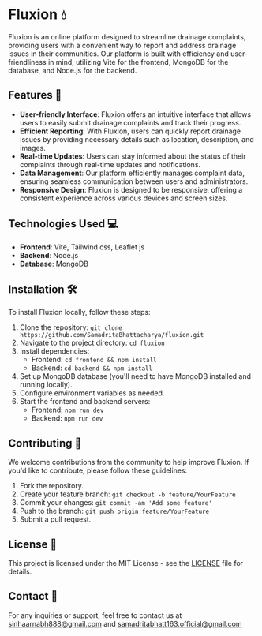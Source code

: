 # Fluxion 💧

Fluxion is an online platform designed to streamline drainage complaints, providing users with a convenient way to report and address drainage issues in their communities. Our platform is built with efficiency and user-friendliness in mind, utilizing Vite for the frontend, MongoDB for the database, and Node.js for the backend.

## Features 🚀

- **User-friendly Interface**: Fluxion offers an intuitive interface that allows users to easily submit drainage complaints and track their progress.
- **Efficient Reporting**: With Fluxion, users can quickly report drainage issues by providing necessary details such as location, description, and images.
- **Real-time Updates**: Users can stay informed about the status of their complaints through real-time updates and notifications.
- **Data Management**: Our platform efficiently manages complaint data, ensuring seamless communication between users and administrators.
- **Responsive Design**: Fluxion is designed to be responsive, offering a consistent experience across various devices and screen sizes.

## Technologies Used 💻

- **Frontend**: Vite, Tailwind css, Leaflet js
- **Backend**: Node.js
- **Database**: MongoDB

## Installation 🛠️

To install Fluxion locally, follow these steps:

1. Clone the repository: `git clone https://github.com/SamadritaBhattacharya/fluxion.git`
2. Navigate to the project directory: `cd fluxion`
3. Install dependencies:
   - Frontend: `cd frontend && npm install`
   - Backend: `cd backend && npm install`
4. Set up MongoDB database (you'll need to have MongoDB installed and running locally).
5. Configure environment variables as needed.
6. Start the frontend and backend servers:
   - Frontend: `npm run dev`
   - Backend: `npm run dev`

## Contributing 🤝

We welcome contributions from the community to help improve Fluxion. If you'd like to contribute, please follow these guidelines:

1. Fork the repository.
2. Create your feature branch: `git checkout -b feature/YourFeature`
3. Commit your changes: `git commit -am 'Add some feature'`
4. Push to the branch: `git push origin feature/YourFeature`
5. Submit a pull request.

## License 📄

This project is licensed under the MIT License - see the [LICENSE](LICENSE) file for details.

## Contact 📧

For any inquiries or support, feel free to contact us at [sinhaarnabh888@gmail.com](mailto:sinhaarnabh888@gmail.com) and [samadritabhatt163.official@gmail.com](mailto:samadritabhatt163.official@gmail.com) 

